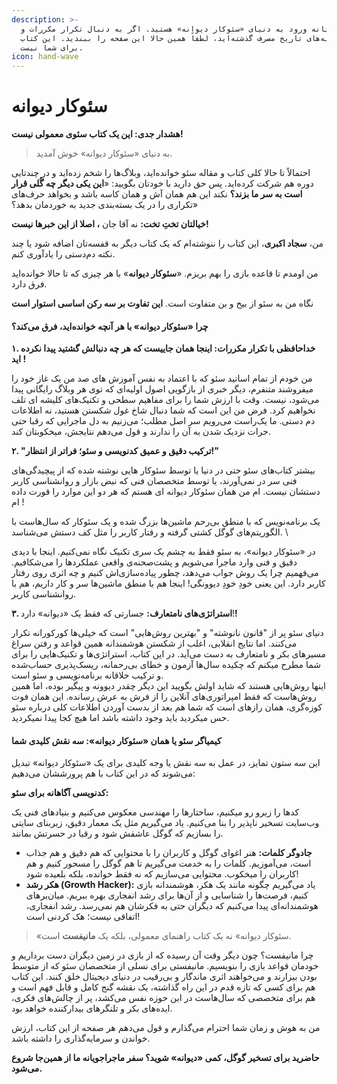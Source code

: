 ```yaml
---
description: >-
  شما در آستانه ورود به دنیای «سئوکار دیوانه» هستید. اگر به دنبال تکرار مکررات و
  نظریه‌های تاریخ مصرف گذشته‌اید، لطفاً همین حالا این صفحه را ببندید. این کتاب
  برای شما نیست.
icon: hand-wave
---
```


# سئوکار دیوانه

**هشدار جدی: این یک کتاب سئوی معمولی نیست!**

> به دنیای «سئوکار دیوانه» خوش آمدید.&#x20;

احتمالاً تا حالا کلی کتاب و مقاله سئو خوانده‌اید، وبلاگ‌ها را شخم زده‌اید و در چندتایی دوره هم شرکت کرده‌اید. پس حق دارید با خودتان بگویید: «**این یکی دیگر چه گُلی قرار است به سر ما بزند؟** نکند این هم همان آش و همان کاسه باشد و بخواهد حرف‌های تکراری را در یک بسته‌بندی جدید به خوردمان بدهد؟»

**خیالتان تختِ تخت:** نه آقا جان **، اصلا از این خبرها نیست!**

من، **سجاد اکبری**، این کتاب را ننوشته‌ام که یک کتاب دیگر به قفسه‌تان اضافه شود یا چند نکته دم‌دستی را یادآوری کنم.

&#x20;من اومدم  تا قاعده بازی را بهم بریزم. «**سئوکار دیوانه**» با هر چیزی که تا حالا خوانده‌اید فرق دارد.

&#x20;نگاه من به سئو از بیخ و بن متفاوت است. **این تفاوت بر سه رکن اساسی استوار است**

#### چرا «سئوکار دیوانه» با هر آنچه خوانده‌اید، فرق می‌کند؟

**۱. خداحافظی با تکرار مکررات: اینجا همان جاییست که هر چه دنبالش گشتید پیدا نکرده اید !**

من خودم از تمام اساتید سئو که با اعتماد به نفس آموزش های صد من یک غاز خود را میفروشند متنفرم، دیگر خبری از بازگویی اصول اولیه‌ای که توی هر وبلاگ رایگانی پیدا می‌شود، نیست. وقت با ارزش شما را برای مفاهیم سطحی و تکنیک‌های کلیشه ای تلف نخواهیم کرد. فرض من این است که شما دنبال شاخ غول شکستن هستید، نه اطلاعات دم دستی. ما یک‌راست می‌رویم سر اصل مطلب؛ می‌زنیم به دل ماجرایی که رقبا حتی جرات نزدیک شدن به آن را ندارند و قول می‌دهم نتایجش، میخکوبتان کند.

**۲. "ترکیب دقیق و عمیق کدنویسی و سئو؛ فراتر از انتظار!"**

بیشتر کتاب‌های سئو حتی در دنیا یا توسط سئوکار هایی نوشته شده که از پیچیدگی‌های فنی سر در نمی‌آورند، یا توسط متخصصان فنی که نبض بازار و روانشناسی کاربر دستشان نیست. ام من همان سئوکار دیوانه ای هستم که هر دو این موارد را قورت داده ام !&#x20;

یک برنامه‌نویس که با منطق بی‌رحم ماشین‌ها بزرگ شده و یک سئوکار که سال‌هاست با الگوریتم‌های گوگل کشتی گرفته و رفتار کاربر را مثل کف دستش می‌شناسد.\


در «سئوکار دیوانه»، به سئو فقط به چشم یک سری تکنیک نگاه نمی‌کنیم. اینجا با دیدی دقیق و فنی وارد ماجرا می‌شویم و پشت‌صحنه‌ی واقعی عملکردها را می‌شکافیم. می‌فهمیم چرا یک روش جواب می‌دهد، چطور پیاده‌سازی‌اش کنیم و چه اثری روی رفتار کاربر دارد. این یعنی خودِ خودِ دیوونگی! اینجا هم با منطق ماشین‌ها سر و کار داریم، هم با روانشناسی کاربر.

**۳. استراتژی‌های نامتعارف:** جسارتی که فقط یک «دیوانه» دارد!**!**

دنیای سئو پر از "قانون نانوشته" و "بهترین روش‌هایی" است که خیلی‌ها کورکورانه تکرار می‌کنند. اما نتایج انقلابی، اغلب از شکستن هوشمندانه همین قواعد و رفتن سراغ مسیرهای بکر و نامتعارف به دست می‌آید. در این کتاب، استراتژی‌ها و تکنیک‌هایی را برای شما مطرح میکنم که چکیده سال‌ها آزمون و خطای بی‌رحمانه، ریسک‌پذیری حساب‌شده و ترکیب خلاقانه برنامه‌نویسی و سئو است.\
اینها روش‌هایی هستند که شاید اولش بگویید این دیگر چقدر دیوونه و پیگیر بوده، اما همین روش‌هاست که فقط  امپراتوری‌های آنلاین را از فرش به عرش رسانده‌. این همان فوت کوزه‌گری، همان رازهای است که شما هم بعد از بدست آوردن اطلاعات کلی درباره سئو حس میکردید باید وجود داشته باشد اما هیچ کجا پیدا نمیکردید.

#### کیمیاگر سئو یا همان «سئوکار دیوانه»: سه نقش کلیدی شما

این سه ستون تمایز، در عمل به سه نقش یا وجه کلیدی برای یک «سئوکار دیوانه» تبدیل می‌شوند که در این کتاب با هم پرورششان می‌دهیم:

**کدنویسی آگاهانه برای سئو:**

کدها را زیرو رو میکنیم، ساختارها را مهندسی معکوس می‌کنیم و بنیادهای فنی یک وب‌سایت تسخیر ناپذیر را بنا می‌کنیم. یاد می‌گیریم مثل یک معمار دقیق، زیربنای سایتی را بسازیم که گوگل عاشقش شود و رقبا در حسرتش بمانند.

* **جادوگر کلمات:** هنر اغوای گوگل و کاربران را با محتوایی که هم دقیق و هم جذاب است، می‌آموزیم. کلمات را به خدمت می‌گیریم تا هم گوگل را مسحور کنیم و هم کاربران را میخکوب. محتوایی می‌سازیم که نه فقط خوانده، بلکه بلعیده شود!
* **هکر رشد (Growth Hacker):** یاد می‌گیریم چگونه مانند یک هکر، هوشمندانه بازی کنیم، فرصت‌ها را شناسایی و از آن‌ها برای رشد انفجاری بهره ببریم. میان‌برهای هوشمندانه‌ای پیدا می‌کنیم که دیگران حتی به فکرشان هم نمی‌رسد. رشد انفجاری، اتفاقی نیست؛ هک کردنی است!

> «سئوکار دیوانه» نه یک کتاب راهنمای معمولی، بلکه یک **مانیفست** است.

چرا مانیفست؟ چون دیگر وقت آن رسیده که از بازی در زمین دیگران دست برداریم و خودمان قواعد بازی را بنویسیم. مانیفستی برای نسلی از متخصصان سئو که از متوسط بودن بیزارند و می‌خواهند اثری ماندگار و بی‌رقیب در دنیای دیجیتال خلق کنند. این کتاب هم برای کسی که تازه قدم در این راه گذاشته، یک نقشه گنج کامل و قابل فهم است و هم برای متخصصی که سال‌هاست در این حوزه نفس می‌کشد، پر از چالش‌های فکری، ایده‌های بکر و تلنگرهای بیدارکننده خواهد بود.

من به هوش و زمان شما احترام می‌گذارم و قول می‌دهم هر صفحه از این کتاب، ارزش خواندن و سرمایه‌گذاری را داشته باشد.

**حاضرید برای تسخیر گوگل، کمی «دیوانه» شوید؟ سفر ماجراجویانه ما از همین‌جا شروع می‌شود.**
